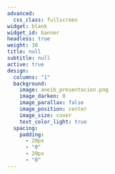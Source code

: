 ```yaml
---
advanced:
  css_class: fullscreen
widget: blank
widget_id: banner
headless: true
weight: 30
title: null
subtitle: null
active: true
design:
  columns: "1"
  background:
    image: aneib_presentacion.png
    image_darken: 0
    image_parallax: false
    image_position: center
    image_size: cover
    text_color_light: true
  spacing:
    padding:
      - 20px
      - "0"
      - 20px
      - "0"
---
```

